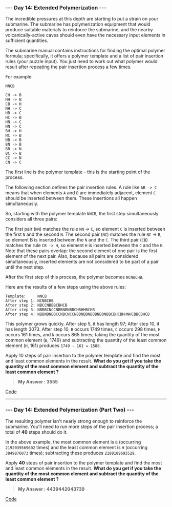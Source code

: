 
### **--- Day 14: Extended Polymerization ---**
The incredible pressures at this depth are starting to put a strain on your submarine. The submarine has polymerization equipment that would produce suitable materials to reinforce the submarine, and the nearby volcanically-active caves should even have the necessary input elements in sufficient quantities.

The submarine manual contains instructions for finding the optimal polymer formula; specifically, it offers a polymer template and a list of pair insertion rules (your puzzle input). You just need to work out what polymer would result after repeating the pair insertion process a few times.

For example:
```
NNCB

CH -> B
HH -> N
CB -> H
NH -> C
HB -> C
HC -> B
HN -> C
NN -> C
BH -> H
NC -> B
NB -> B
BN -> B
BB -> N
BC -> B
CC -> N
CN -> C
```

The first line is the polymer template - this is the starting point of the process.

The following section defines the pair insertion rules. A rule like ```AB -> C``` means that when elements ```A``` and ```B``` are immediately adjacent, element ```C``` should be inserted between them. These insertions all happen simultaneously.

So, starting with the polymer template ```NNCB```, the first step simultaneously considers all three pairs:

The first pair (```NN```) matches the rule ```NN``` -> ```C```, so element ```C``` is inserted between the first ```N``` and the second ```N```.
The second pair (```NC```) matches the rule ```NC``` -> ```B```, so element B is inserted between the ```N``` and the ```C```.
The third pair (```CB```) matches the rule ```CB -> H```, so element ```H``` is inserted between the ```C``` and the ```B```.
Note that these pairs overlap: the second element of one pair is the first element of the next pair. Also, because all pairs are considered simultaneously, inserted elements are not considered to be part of a pair until the next step.

After the first step of this process, the polymer becomes ```NCNBCHB```.

Here are the results of a few steps using the above rules:

```
Template:     NNCB
After step 1: NCNBCHB
After step 2: NBCCNBBBCBHCB
After step 3: NBBBCNCCNBBNBNBBCHBHHBCHB
After step 4: NBBNBNBBCCNBCNCCNBBNBBNBBBNBBNBBCBHCBHHNHCBBCBHCB
```

This polymer grows quickly. After step 5, it has length 97; After step 10, it has length 3073. After step 10, ```B``` occurs 1749 times, ```C``` occurs 298 times, ```H``` occurs 161 times, and ```N``` occurs 865 times; taking the quantity of the most common element (```B```, 1749) and subtracting the quantity of the least common element (```H```, 161) produces ```1749 - 161 = 1588```.

Apply 10 steps of pair insertion to the polymer template and find the most and least common elements in the result. **What do you get if you take the quantity of the most common element and subtract the quantity of the least common element ?**


> **My Answer : 3555**

[Code](https://github.com/Kabiirk/advent-of-code-2021-entries/blob/main/Day14/Day14.cpp)
 
------
 
### **--- Day 14: Extended Polymerization (Part Two) ---**
The resulting polymer isn't nearly strong enough to reinforce the submarine. You'll need to run more steps of the pair insertion process; a total of **40** steps should do it.

In the above example, the most common element is ```B``` (occurring ```2192039569602``` times) and the least common element is ```H``` (occurring ```3849876073``` times); subtracting these produces ```2188189693529```.

Apply **40** steps of pair insertion to the polymer template and find the most and least common elements in the result. **What do you get if you take the quantity of the most common element and subtract the quantity of the least common element ?**

> **My Answer : 4439442043739**

[Code](https://github.com/Kabiirk/advent-of-code-2021-entries/blob/main/Day14/Day14.cpp)


